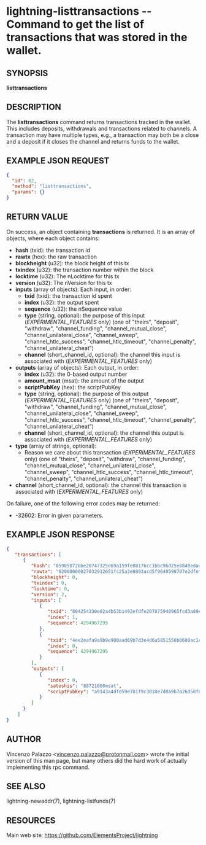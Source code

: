 lightning-listtransactions -- Command to get the list of transactions that was stored in the wallet.
============================================================

SYNOPSIS
--------

**listtransactions**

DESCRIPTION
-----------

The **listtransactions** command returns transactions tracked in the wallet. This includes deposits, withdrawals and transactions related to channels. A transaction may have multiple types, e.g., a transaction may both be a close and a deposit if it closes the channel and returns funds to the wallet.

EXAMPLE JSON REQUEST
------------
```json
{
  "id": 82,
  "method": "listtransactions",
  "params": {}
}
```

RETURN VALUE
------------

[comment]: # (GENERATE-FROM-SCHEMA-START)
On success, an object containing **transactions** is returned.  It is an array of objects, where each object contains:

- **hash** (txid): the transaction id
- **rawtx** (hex): the raw transaction
- **blockheight** (u32): the block height of this tx
- **txindex** (u32): the transaction number within the block
- **locktime** (u32): The nLocktime for this tx
- **version** (u32): The nVersion for this tx
- **inputs** (array of objects): Each input, in order:
  - **txid** (txid): the transaction id spent
  - **index** (u32): the output spent
  - **sequence** (u32): the nSequence value
  - **type** (string, optional): the purpose of this input (*EXPERIMENTAL\_FEATURES* only) (one of "theirs", "deposit", "withdraw", "channel\_funding", "channel\_mutual\_close", "channel\_unilateral\_close", "channel\_sweep", "channel\_htlc\_success", "channel\_htlc\_timeout", "channel\_penalty", "channel\_unilateral\_cheat")
  - **channel** (short\_channel\_id, optional): the channel this input is associated with (*EXPERIMENTAL\_FEATURES* only)
- **outputs** (array of objects): Each output, in order:
  - **index** (u32): the 0-based output number
  - **amount\_msat** (msat): the amount of the output
  - **scriptPubKey** (hex): the scriptPubKey
  - **type** (string, optional): the purpose of this output (*EXPERIMENTAL\_FEATURES* only) (one of "theirs", "deposit", "withdraw", "channel\_funding", "channel\_mutual\_close", "channel\_unilateral\_close", "channel\_sweep", "channel\_htlc\_success", "channel\_htlc\_timeout", "channel\_penalty", "channel\_unilateral\_cheat")
  - **channel** (short\_channel\_id, optional): the channel this output is associated with (*EXPERIMENTAL\_FEATURES* only)
- **type** (array of strings, optional):
  - Reason we care about this transaction (*EXPERIMENTAL\_FEATURES* only) (one of "theirs", "deposit", "withdraw", "channel\_funding", "channel\_mutual\_close", "channel\_unilateral\_close", "channel\_sweep", "channel\_htlc\_success", "channel\_htlc\_timeout", "channel\_penalty", "channel\_unilateral\_cheat")
- **channel** (short\_channel\_id, optional): the channel this transaction is associated with (*EXPERIMENTAL\_FEATURES* only)

[comment]: # (GENERATE-FROM-SCHEMA-END)

On failure, one of the following error codes may be returned:
- -32602: Error in given parameters.

EXAMPLE JSON RESPONSE
-----
```json
{
   "transactions": [
      {
         "hash": "05985072bbe20747325e69a159fe08176cc1bbc96d25e8848edad2dddc1165d0",
         "rawtx": "02000000027032912651fc25a3e0893acd5f9640598707e2dfef92143bb5a4020e335442800100000017160014a5f48b9aa3cb8ca6cc1040c11e386745bb4dc932ffffffffd229a4b4f78638ebcac10a68b0561585a5d6e4d3b769ad0a909e9b9afaeae24e00000000171600145c83da9b685f9142016c6f5eb5f98a45cfa6f686ffffffff01915a01000000000017a9143a4dfd59e781f9c3018e7d0a9b7a26d58f8d22bf8700000000",
         "blockheight": 0,
         "txindex": 0,
         "locktime": 0,
         "version": 2,
         "inputs": [
            {
               "txid": "804254330e02a4b53b1492efdfe207875940965fcd3a89e0a325fc5126913270",
               "index": 1,
               "sequence": 4294967295
            },
            {
               "txid": "4ee2eafa9a9b9e900aad69b7d3e4d6a5851556b0680ac1caeb3886f7b4a429d2",
               "index": 0,
               "sequence": 4294967295
            }
         ],
         "outputs": [
            {
               "index": 0,
               "satoshis": "88721000msat",
               "scriptPubKey": "a9143a4dfd59e781f9c3018e7d0a9b7a26d58f8d22bf87"
            }
         ]
      }
    ]
}
```


AUTHOR
------

Vincenzo Palazzo <<vincenzo.palazzo@protonmail.com>> wrote the initial version of this man page, but many others did the hard work of actually implementing this rpc command.

SEE ALSO
--------

lightning-newaddr(7), lightning-listfunds(7)

RESOURCES
---------

Main web site: <https://github.com/ElementsProject/lightning>

[comment]: # ( SHA256STAMP:450383460036860bfeb65fac98582b4c075d9b6c8df326f22ee1aabde7980d74)
